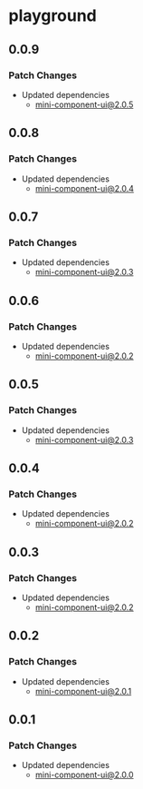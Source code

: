 # playground

## 0.0.9

### Patch Changes

- Updated dependencies
  - mini-component-ui@2.0.5

## 0.0.8

### Patch Changes

- Updated dependencies
  - mini-component-ui@2.0.4

## 0.0.7

### Patch Changes

- Updated dependencies
  - mini-component-ui@2.0.3

## 0.0.6

### Patch Changes

- Updated dependencies
  - mini-component-ui@2.0.2

## 0.0.5

### Patch Changes

- Updated dependencies
  - mini-component-ui@2.0.3

## 0.0.4

### Patch Changes

- Updated dependencies
  - mini-component-ui@2.0.2

## 0.0.3

### Patch Changes

- Updated dependencies
  - mini-component-ui@2.0.2

## 0.0.2

### Patch Changes

- Updated dependencies
  - mini-component-ui@2.0.1

## 0.0.1

### Patch Changes

- Updated dependencies
  - mini-component-ui@2.0.0
